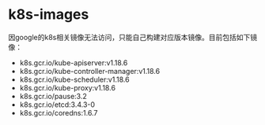 # k8s-images
因google的k8s相关镜像无法访问，只能自己构建对应版本镜像。目前包括如下镜像：

- k8s.gcr.io/kube-apiserver:v1.18.6
- k8s.gcr.io/kube-controller-manager:v1.18.6
- k8s.gcr.io/kube-scheduler:v1.18.6
- k8s.gcr.io/kube-proxy:v1.18.6
- k8s.gcr.io/pause:3.2
- k8s.gcr.io/etcd:3.4.3-0
- k8s.gcr.io/coredns:1.6.7
